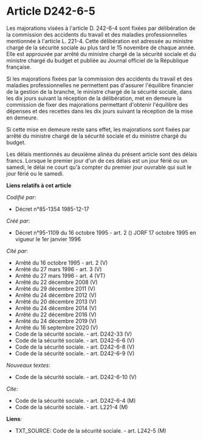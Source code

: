 # Article D242-6-5

Les majorations visées à l'article D. 242-6-4 sont fixées par délibération de la commission des accidents du travail et des
maladies professionnelles mentionnée à l'article L. 221-4. Cette délibération est adressée au ministre chargé de la sécurité
sociale au plus tard le 15 novembre de chaque année. Elle est approuvée par arrêté du ministre chargé de la sécurité sociale
et du ministre chargé du budget et publiée au Journal officiel de la République française.

Si les majorations fixées par la commission des accidents du travail et des maladies professionnelles ne permettent pas
d'assurer l'équilibre financier de la gestion de la branche, le ministre chargé de la sécurité sociale, dans les dix jours
suivant la réception de la délibération, met en demeure la commission de fixer des majorations permettant d'obtenir
l'équilibre des dépenses et des recettes dans les dix jours suivant la réception de la mise en demeure.

Si cette mise en demeure reste sans effet, les majorations sont fixées par arrêté du ministre chargé de la sécurité sociale
et du ministre chargé du budget.

Les délais mentionnés au deuxième alinéa du présent article sont des délais francs. Lorsque le premier jour d'un de ces
délais est un jour férié ou un samedi, le délai ne court qu'à compter du premier jour ouvrable qui suit le jour férié ou le
samedi.

**Liens relatifs à cet article**

_Codifié par_:

  - Décret n°85-1354 1985-12-17

_Créé par_:

  - Décret n°95-1109 du 16 octobre 1995 - art. 2 () JORF 17 octobre 1995 en vigueur le 1er janvier 1996

_Cité par_:

  - Arrêté du 16 octobre 1995 - art. 2 (V)
  - Arrêté du 27 mars 1996 - art. 3 (V)
  - Arrêté du 27 mars 1996 - art. 4 (VT)
  - Arrêté du 22 décembre 2008 (V)
  - Arrêté du 29 décembre 2011 (V)
  - Arrêté du 24 décembre 2012 (V)
  - Arrêté du 20 décembre 2013 (V)
  - Arrêté du 24 décembre 2014 (V)
  - Arrêté du 22 décembre 2016 (V)
  - Arrêté du 24 décembre 2019 (V)
  - Arrêté du 16 septembre 2020 (V)
  - Code de la sécurité sociale. - art. D242-33 (V)
  - Code de la sécurité sociale. - art. D242-6-6 (V)
  - Code de la sécurité sociale. - art. D242-6-8 (V)
  - Code de la sécurité sociale. - art. D242-6-9 (V)

_Nouveaux textes_:

  - Code de la sécurité sociale. - art. D242-6-10 (V)

_Cite_:

  - Code de la sécurité sociale. - art. D242-6-4 (M)
  - Code de la sécurité sociale. - art. L221-4 (M)

**Liens**:

  - TXT_SOURCE: Code de la sécurité sociale. - art. L242-5 (M)
